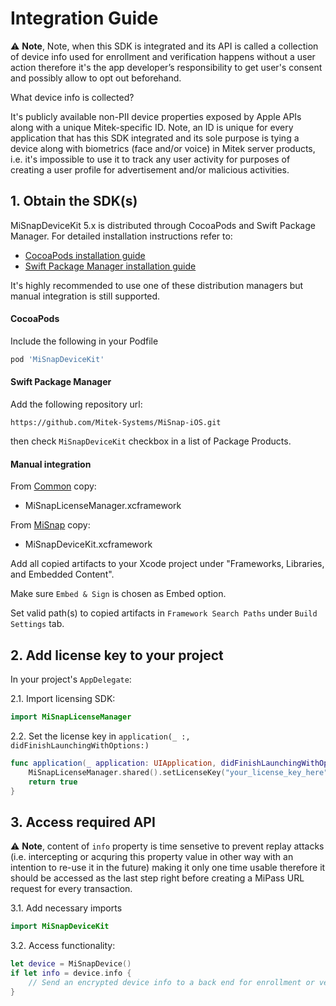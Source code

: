# Integration Guide

:warning: __Note__, Note, when this SDK is integrated and its API is called a collection of device info used for enrollment and verification happens without a user action therefore it's the app developer’s responsibility to get user's consent and possibly allow to opt out beforehand.

What device info is collected?

It's publicly available non-PII device properties exposed by Apple APIs along with a unique Mitek-specific ID. Note, an ID is unique for every application that has this SDK integrated and its sole purpose is tying a device along with biometrics (face and/or voice) in Mitek server products, i.e. it's impossible to use it to track any user activity for purposes of creating a user profile for advertisement and/or malicious activities.

## 1. Obtain the SDK(s)
MiSnapDeviceKit 5.x is distributed through CocoaPods and Swift Package Manager. For detailed installation instructions refer to:
* [CocoaPods installation guide](https://guides.cocoapods.org/using/using-cocoapods.html)
* [Swift Package Manager installation guide](https://developer.apple.com/documentation/swift_packages/adding_package_dependencies_to_your_app)

It's highly recommended to use one of these distribution managers but manual integration is still supported.

#### CocoaPods

Include the following in your Podfile

```Ruby
pod 'MiSnapDeviceKit'
```
#### Swift Package Manager

Add the following repository url:

`https://github.com/Mitek-Systems/MiSnap-iOS.git`

then check `MiSnapDeviceKit` checkbox in a list of Package Products.

#### Manual integration

From [Common](../../../SDKs/Common) copy:
* MiSnapLicenseManager.xcframework

From [MiSnap](../../../SDKs/MiSnapDeviceKit) copy:
* MiSnapDeviceKit.xcframework

Add all copied artifacts to your Xcode project under "Frameworks, Libraries, and Embedded Content". 

Make sure `Embed & Sign` is chosen as Embed option.

Set valid path(s) to copied artifacts in `Framework Search Paths` under `Build Settings` tab.

## 2. Add license key to your project

In your project's `AppDelegate`:

2.1. Import licensing SDK:
```Swift
import MiSnapLicenseManager
```
2.2. Set the license key in `application(_ :, didFinishLaunchingWithOptions:)`

```Swift
func application(_ application: UIApplication, didFinishLaunchingWithOptions launchOptions: [UIApplication.LaunchOptionsKey: Any]?) -> Bool {
    MiSnapLicenseManager.shared().setLicenseKey("your_license_key_here")
    return true
}
```

## 3. Access required API

:warning: __Note__, content of `info` property is time sensetive to prevent replay attacks (i.e. intercepting or acquring this property value in other way with an intention to re-use it in the future) making it only one time usable therefore it should be accessed as the last step right before creating a MiPass URL request for every transaction.

3.1. Add necessary imports
```Swift
import MiSnapDeviceKit
```
3.2. Access functionality:
```Swift
let device = MiSnapDevice()
if let info = device.info {
    // Send an encrypted device info to a back end for enrollment or verification
}
```
